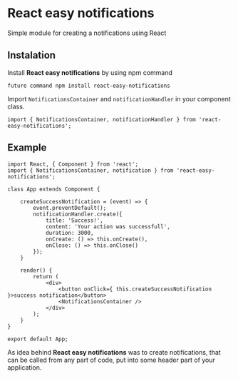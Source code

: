 # React easy notifications
Simple module for creating a notifications using React
## Instalation
Install **React easy notifications** by using npm command
```
future command npm install react-easy-notifications
```

Import `NotificationsContainer` and `notificationHandler` in your component class.
```
import { NotificationsContainer, notificationHandler } from 'react-easy-notifications';
```

## Example
```
import React, { Component } from 'react';
import { NotificationsContainer, notification } from 'react-easy-notifications';

class App extends Component {

	createSuccessNotification = (event) => {
		event.preventDefault();
		notificationHandler.create({
			title: 'Success!',
			content: 'Your action was successfull',
			duration: 3000,
			onCreate: () => this.onCreate(),
			onClose: () => this.onClose()
		});
	}

	render() {
		return (
			<div>
				<button onClick={ this.createSuccessNotification }>success notification</button>
				<NotificationsContainer />
			</div>
		);
	}
}

export default App;
```

As idea behind **React easy notifications** was to create notifications, that can be called from any part of code, put <NotificationsContainer /> into some header part of your application.